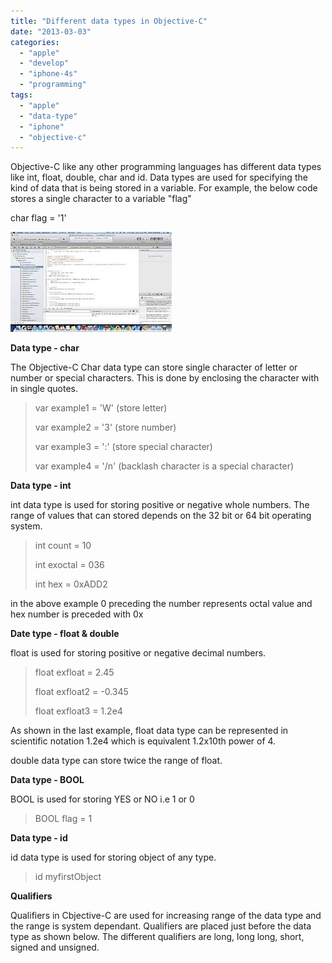 ```yaml
---
title: "Different data types in Objective-C"
date: "2013-03-03"
categories: 
  - "apple"
  - "develop"
  - "iphone-4s"
  - "programming"
tags: 
  - "apple"
  - "data-type"
  - "iphone"
  - "objective-c"
---
```


Objective-C like any other programming languages has different data types like int, float, double, char and id. Data types are used for specifying the kind of data that is being stored in a variable. For example, the below code stores a single character to a variable "flag"

char flag = '1'

![201303031336.jpg](/assets/images/201303031336.jpg)

**Data type - char**

The Objective-C Char data type can store single character of letter or number or special characters. This is done by enclosing the character with in single quotes.

> var example1 = 'W' (store letter)     
> 
> var example2 = '3' (store number)
> 
> var example3 = ':' (store special character)
> 
> var example4 = '/n' (backlash character is a special character)  

**Data type - int**

int data type is used for storing positive or negative whole numbers. The range of values that can stored depends on the 32 bit or 64 bit operating system.

> int count = 10
> 
> int exoctal = 036
> 
> int hex = 0xADD2

in the above example 0 preceding the number represents octal value and hex number is preceded with 0x

**Date type - float & double**

float is used for storing positive or negative decimal numbers.

> float exfloat = 2.45
> 
> float exfloat2 = -0.345
> 
> float exfloat3 = 1.2e4

As shown in the last example, float data type can be represented in scientific notation 1.2e4 which is equivalent 1.2x10th power of 4.

double data type can store twice the range of float.

**Data type - BOOL**

BOOL is used for storing YES or NO i.e 1 or 0

> BOOL flag = 1

**Data type - id**

id data type is used for storing object of any type.

> id myfirstObject

**Qualifiers**

Qualifiers in Cbjective-C are used for increasing range of the data type and the range is system dependant. Qualifiers are placed just before the data type as shown below. The different qualifiers are long, long long, short, signed and unsigned.
